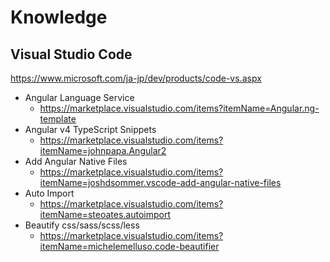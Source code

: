 # Knowledge

## Visual Studio Code
https://www.microsoft.com/ja-jp/dev/products/code-vs.aspx  

* Angular Language Service  
  * https://marketplace.visualstudio.com/items?itemName=Angular.ng-template  
* Angular v4 TypeScript Snippets  
  * https://marketplace.visualstudio.com/items?itemName=johnpapa.Angular2
* Add Angular Native Files  
  * https://marketplace.visualstudio.com/items?itemName=joshdsommer.vscode-add-angular-native-files
* Auto Import  
  * https://marketplace.visualstudio.com/items?itemName=steoates.autoimport
* Beautify css/sass/scss/less
  * https://marketplace.visualstudio.com/items?itemName=michelemelluso.code-beautifier


